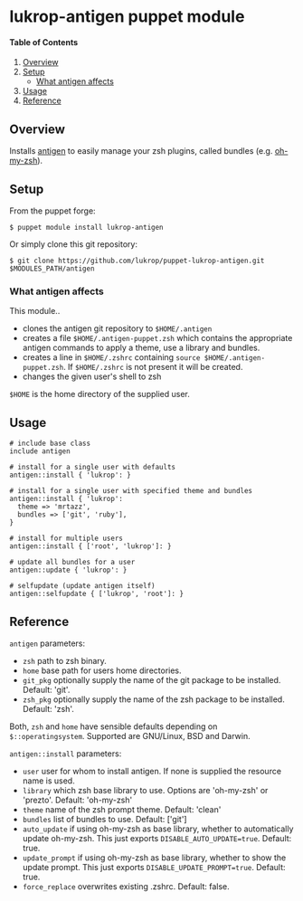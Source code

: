 # lukrop-antigen puppet module

#### Table of Contents

1. [Overview](#overview)
2. [Setup](#setup)
    * [What antigen affects](#what-antigen-affects)
3. [Usage](#usage)
4. [Reference](#reference)

## Overview
Installs [antigen](https://github.com/zsh-users/antigen) to easily manage your zsh plugins,
called bundles (e.g. [oh-my-zsh](https://github.com/robbyrussell/oh-my-zsh)).

## Setup

From the puppet forge:
```shell
$ puppet module install lukrop-antigen
```

Or simply clone this git repository:
```shell
$ git clone https://github.com/lukrop/puppet-lukrop-antigen.git $MODULES_PATH/antigen
```

### What antigen affects
This module..
* clones the antigen git repository to `$HOME/.antigen`
* creates a file `$HOME/.antigen-puppet.zsh` which contains the appropriate antigen commands
to apply a theme, use a library and bundles.
* creates a line in `$HOME/.zshrc` containing `source $HOME/.antigen-puppet.zsh`. If `$HOME/.zshrc`
is not present it will be created.
* changes the given user's shell to zsh

`$HOME` is the home directory of the supplied user.

## Usage
```puppet
# include base class
include antigen

# install for a single user with defaults
antigen::install { 'lukrop': }

# install for a single user with specified theme and bundles
antigen::install { 'lukrop':
  theme => 'mrtazz',
  bundles => ['git', 'ruby'],
}

# install for multiple users
antigen::install { ['root', 'lukrop']: }

# update all bundles for a user
antigen::update { 'lukrop': }

# selfupdate (update antigen itself)
antigen::selfupdate { ['lukrop', 'root']: }

```

## Reference
`antigen` parameters:

* `zsh` path to zsh binary.
* `home` base path for users home directories.
* `git_pkg` optionally supply the name of the git package to be installed. Default: 'git'.
* `zsh_pkg` optionally supply the name of the zsh package to be installed. Default: 'zsh'.

Both, `zsh` and `home` have sensible defaults depending on `$::operatingsystem`. Supported are GNU/Linux, BSD and Darwin.

`antigen::install` parameters:

* `user` user for whom to install antigen. If none is supplied the resource name is used.
* `library` which zsh base library to use. Options are 'oh-my-zsh' or 'prezto'. Default: 'oh-my-zsh'
* `theme` name of the zsh prompt theme. Default: 'clean'
* `bundles` list of bundles to use. Default: ['git']
* `auto_update` if using oh-my-zsh as base library, whether to automatically update oh-my-zsh. This just
exports `DISABLE_AUTO_UPDATE=true`. Default: true.
* `update_prompt` if using oh-my-zsh as base library, whether to show the update prompt. This just exports
`DISABLE_UPDATE_PROMPT=true`. Default: true.
* `force_replace` overwrites existing .zshrc. Default: false.


